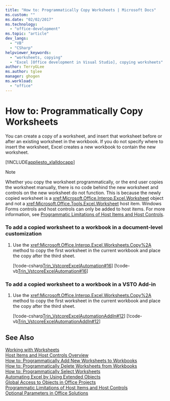 ```yaml
---
title: "How to: Programmatically Copy Worksheets | Microsoft Docs"
ms.custom: ""
ms.date: "02/02/2017"
ms.technology: 
  - "office-development"
ms.topic: "article"
dev_langs: 
  - "VB"
  - "CSharp"
helpviewer_keywords: 
  - "worksheets, copying"
  - "Excel [Office development in Visual Studio], copying worksheets"
author: TerryGLee
ms.author: tglee
manager: ghogen
ms.workload: 
  - "office"
---
```

# How to: Programmatically Copy Worksheets
  You can create a copy of a worksheet, and insert that worksheet before or after an existing worksheet in the workbook. If you do not specify where to insert the worksheet, Excel creates a new workbook to contain the new worksheet.  
  
 [!INCLUDE[appliesto_xlalldocapp](../vsto/includes/appliesto-xlalldocapp-md.md)]  
  
> [!NOTE]  
>  Whether you copy the worksheet programmatically, or the end user copies the worksheet manually, there is no code behind the new worksheet and controls on the new worksheet do not function. This is because the newly copied worksheet is a <xref:Microsoft.Office.Interop.Excel.Worksheet> object and not a <xref:Microsoft.Office.Tools.Excel.Worksheet> host item. Windows Forms controls and host controls can only be added to host items. For more information, see [Programmatic Limitations of Host Items and Host Controls](../vsto/programmatic-limitations-of-host-items-and-host-controls.md).  
  
### To add a copied worksheet to a workbook in a document-level customization  
  
1.  Use the <xref:Microsoft.Office.Interop.Excel.Worksheets.Copy%2A> method to copy the first worksheet in the current workbook and place the copy after the third sheet.  
  
     [!code-csharp[Trin_VstcoreExcelAutomation#16](../vsto/codesnippet/CSharp/Trin_VstcoreExcelAutomationCS/Sheet1.cs#16)]
     [!code-vb[Trin_VstcoreExcelAutomation#16](../vsto/codesnippet/VisualBasic/Trin_VstcoreExcelAutomation/Sheet1.vb#16)]  
  
### To add a copied worksheet to a workbook in a VSTO Add-in  
  
1.  Use the <xref:Microsoft.Office.Interop.Excel.Worksheets.Copy%2A> method to copy the first worksheet in the current workbook and place the copy after the third sheet.  
  
     [!code-csharp[Trin_VstcoreExcelAutomationAddIn#12](../vsto/codesnippet/CSharp/trin_vstcoreexcelautomationaddin/ThisAddIn.cs#12)]
     [!code-vb[Trin_VstcoreExcelAutomationAddIn#12](../vsto/codesnippet/VisualBasic/trin_vstcoreexcelautomationaddin/ThisAddIn.vb#12)]  
  
## See Also  
 [Working with Worksheets](../vsto/working-with-worksheets.md)   
 [Host Items and Host Controls Overview](../vsto/host-items-and-host-controls-overview.md)   
 [How to: Programmatically Add New Worksheets to Workbooks](../vsto/how-to-programmatically-add-new-worksheets-to-workbooks.md)   
 [How to: Programmatically Delete Worksheets from Workbooks](../vsto/how-to-programmatically-delete-worksheets-from-workbooks.md)   
 [How to: Programmatically Select Worksheets](../vsto/how-to-programmatically-select-worksheets.md)   
 [Automating Excel by Using Extended Objects](../vsto/automating-excel-by-using-extended-objects.md)   
 [Global Access to Objects in Office Projects](../vsto/global-access-to-objects-in-office-projects.md)   
 [Programmatic Limitations of Host Items and Host Controls](../vsto/programmatic-limitations-of-host-items-and-host-controls.md)   
 [Optional Parameters in Office Solutions](../vsto/optional-parameters-in-office-solutions.md)  
  
  